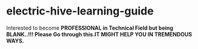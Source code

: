 # electric-hive-learning-guide
Interested to become <b>PROFESSIONAL<b> in Technical Field but being BLANK..!!! Please Go through this.IT MIGHT HELP YOU IN TREMENDOUS WAYS.
